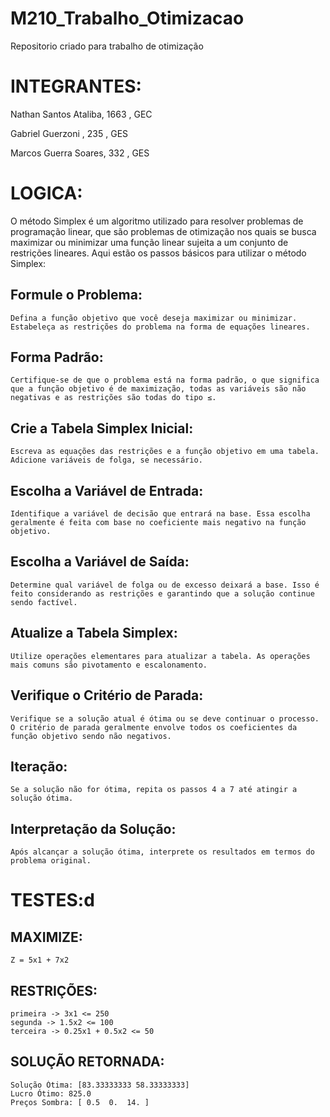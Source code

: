 # M210_Trabalho_Otimizacao
Repositorio criado para trabalho de otimização

# INTEGRANTES:
Nathan Santos Ataliba, 1663 , GEC

Gabriel Guerzoni , 235 , GES

Marcos Guerra Soares, 332 , GES

# LOGICA:

   O método Simplex é um algoritmo utilizado para resolver problemas de programação linear, que são problemas de otimização nos quais se busca maximizar ou minimizar uma função linear sujeita a um conjunto de restrições lineares. Aqui estão os passos básicos para utilizar o método Simplex:


## Formule o Problema:

    Defina a função objetivo que você deseja maximizar ou minimizar.
    Estabeleça as restrições do problema na forma de equações lineares.

## Forma Padrão:
    Certifique-se de que o problema está na forma padrão, o que significa que a função objetivo é de maximização, todas as variáveis são não negativas e as restrições são todas do tipo ≤.

## Crie a Tabela Simplex Inicial:

    Escreva as equações das restrições e a função objetivo em uma tabela. Adicione variáveis de folga, se necessário.

## Escolha a Variável de Entrada:

    Identifique a variável de decisão que entrará na base. Essa escolha geralmente é feita com base no coeficiente mais negativo na função objetivo.

## Escolha a Variável de Saída:

    Determine qual variável de folga ou de excesso deixará a base. Isso é feito considerando as restrições e garantindo que a solução continue sendo factível.

## Atualize a Tabela Simplex:

    Utilize operações elementares para atualizar a tabela. As operações mais comuns são pivotamento e escalonamento.

## Verifique o Critério de Parada:

    Verifique se a solução atual é ótima ou se deve continuar o processo. O critério de parada geralmente envolve todos os coeficientes da função objetivo sendo não negativos.

## Iteração:

    Se a solução não for ótima, repita os passos 4 a 7 até atingir a solução ótima.

## Interpretação da Solução:

    Após alcançar a solução ótima, interprete os resultados em termos do problema original.

# TESTES:d

## MAXIMIZE:
    Z = 5x1 + 7x2

## RESTRIÇÕES:
    primeira -> 3x1 <= 250
    segunda -> 1.5x2 <= 100
    terceira -> 0.25x1 + 0.5x2 <= 50

## SOLUÇÃO RETORNADA:
    Solução Ótima: [83.33333333 58.33333333]
    Lucro Ótimo: 825.0
    Preços Sombra: [ 0.5  0.  14. ]
